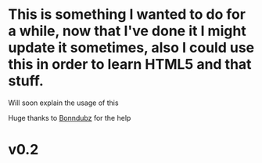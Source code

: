 # This is something I wanted to do for a while, now that I've done it I might update it sometimes, also I could use this in order to learn HTML5 and that stuff.

Will soon explain the usage of this

Huge thanks to [Bonndubz](https://github.com/bonndevoff) for the help
# v0.2